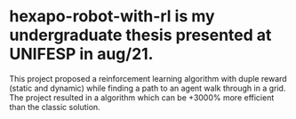 # hexapo-robot-with-rl is my undergraduate thesis presented at UNIFESP in aug/21. 
This project proposed a reinforcement learning algorithm with duple reward (static and dynamic) while finding a path to an agent walk through in a grid. The project resulted in a algorithm which can be +3000% more efficient than the classic solution.
